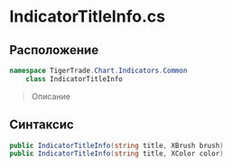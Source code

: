 
# IndicatorTitleInfo.cs
## Расположение
```csharp
namespace TigerTrade.Chart.Indicators.Common  
    class IndicatorTitleInfo
```

> Описание

## Синтаксис
```csharp
public IndicatorTitleInfo(string title, XBrush brush)
public IndicatorTitleInfo(string title, XColor color)

```
